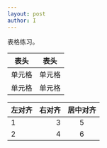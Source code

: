```yaml
---
layout: post
author: I
---
```

表格练习。   

|  表头   | 表头  |
|  ----  | ----  |
| 单元格  | 单元格 |
| 单元格  | 单元格 |    

| 左对齐| 右对齐 | 居中对齐 |
|:----| ----: | :----: |
| 1 | 3 | 5 |
| 2 | 4 | 6 |
